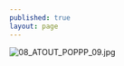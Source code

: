 ```yaml
---
published: true
layout: page
---
```


![08_ATOUT_POPPP_09.jpg]({{site.baseurl}}/data/images/8/atouts/08_ATOUT_POPPP_09.jpg)

